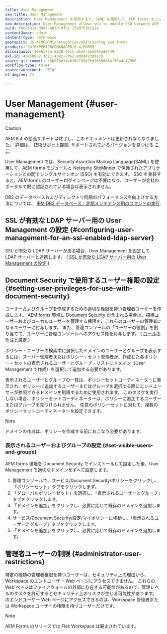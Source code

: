 ```yaml
---
title: User Management
seo-title: User Management
description: User Management を使用すると、SAML を使用して、AEM forms モジュールと Netegrity SiteMinder で保護されたアプリケーションとの間で SSO を有効にできます。 このドキュメントでは、User Management の詳細を説明します。
seo-description: User Management allows you to enable SSO between AEM forms modules and Netegrity SiteMinder-protected applications by using SAML. This document provides more information about User Management.
uuid: f0c8331a-d995-483d-97b7-259df53b1a1a
contentOwner: admin
content-type: reference
geptopics: SG_AEMFORMS/categories/maintaining_aem_forms
products: SG_EXPERIENCEMANAGER/6.4/FORMS
discoiquuid: 10e6177a-8228-4515-aba9-bbe59bede449
exl-id: 45e5b682-3d21-4843-8f62-9d0d493d91c0
source-git-commit: c5b816d74c6f02f85476d16868844f39b4c47996
workflow-type: tm+mt
source-wordcount: '510'
ht-degree: 7%

---
```


# User Management {#user-management}

>[!CAUTION]
>
>AEM 6.4 の拡張サポートは終了し、このドキュメントは更新されなくなりました。 詳細は、 [技術サポート期間](https://helpx.adobe.com/jp/support/programs/eol-matrix.html). サポートされているバージョンを見つける [ここ](https://experienceleague.adobe.com/docs/?lang=ja).

User Management では、Security Assertion Markup Language(SAML) を使用して、AEM forms モジュールと Netegrity SiteMinder で保護されたアプリケーションとの間でシングルサインオン (SSO) を有効にできます。 SSO を実装すると、AEM forms のユーザーログインページは不要になり、ユーザーが会社のポータルで既に認証されている場合は表示されません。

DB2 のデータベースおよびディレクトリ同期のパフォーマンスを向上させる方法については、 [IBM DB2 データベース：定期メンテナンス用のコマンドの実行](/help/forms/using/admin-help/ibm-db2-database-running-commands.md#ibm-db2-database-running-commands-for-regular-maintenance).

## SSL が有効な LDAP サーバー用の User Management の設定 {#configuring-user-management-for-an-ssl-enabled-ldap-server}

SSL が有効な LDAP サーバーがある場合、User Management を設定して LDAP サーバーと連携します。 ( [SSL が有効な LDAP サーバー用の User Management の設定](/help/forms/using/admin-help/configure-user-management-ssl-enabled.md#configure-user-management-for-an-ssl-enabled-ldap-server).)

## Document Security で使用するユーザー権限の設定 {#setting-user-privileges-for-use-with-document-security}

ユーザーおよびグループを作成するための適切な権限を持つ管理者ユーザーを作成します。 AEM forms 環境に Document Security が含まれる場合は、招待ユーザーおよびローカルユーザーを管理する権限を、これらのユーザーの管理者になるユーザーに付与します。 また、管理コンソールの「ユーザーの役割」を割り当てて、ユーザーに管理コンソールへのアクセス権を付与します。 ( [ロールの作成と設定](/help/forms/using/admin-help/creating-configuring-roles.md#creating-and-configuring-roles).)

ポリシー・ユーザーの検索中に選択したドメインのユーザーとグループを表示するには、スーパー管理者またはポリシー・セット管理者が、作成した各ポリシー・セットの表示されるユーザーとグループ・リストにドメイン（User Management で作成）を選択して追加する必要があります。

表示されるユーザーとグループの一覧は、ポリシーセットコーディネーターに表示され、ポリシーに追加するユーザーまたはグループを選択する際にエンドユーザーが参照できるドメインを制限するために使用されます。 このタスクを実行しない場合、ポリシーセットコーディネーターは、ポリシーに追加するユーザーまたはグループを見つけられません。 任意のポリシーセットに対して、複数のポリシーセットコーディネーターを設定できます。

>[!NOTE]
>
>ドメインの作成は、ポリシーを作成する前におこなう必要があります。

### 表示されるユーザーおよびグループの設定 {#set-visible-users-and-groups}

AEM forms 環境を Document Security でインストールして設定した後、User Management で適切なドメインをすべて設定します。

1. 管理コンソールで、サービス/Document Security/ポリシーをクリックし、「ポリシーセット」タブをクリックします。
1. 「グローバルポリシーセット」を選択し、「表示されるユーザーとグループ」タブをクリックします。
1. 「ドメインを追加」をクリックし、必要に応じて既存のドメインを追加します。
1. サービス/Document Security/設定/マイポリシーに移動し、「表示されるユーザーとグループ」タブをクリックします。
1. 「ドメインを追加」をクリックし、必要に応じて既存のドメインを追加します。

## 管理者ユーザーの制限 {#administrator-user-restrictions}

特定の種類の管理者権限を持つユーザーは、セキュリティ上の理由から、Workspace のエンドユーザー Web ページにアクセスできません。 これらの Web ページはファイアウォールの外部に存在する可能性があるので、管理レベルのタスクを許可するとセキュリティ上のリスクが生じる可能性があります。 のエンドユーザー Web ページにアクセスできるのは、Workspace 管理者または Workspace ユーザーの権限を持つユーザーだけです。

>[!NOTE]
>
>AEM Forms のリリースでは Flex Workspace は廃止されています。

